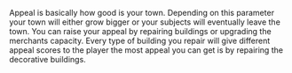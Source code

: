 Appeal is basically how good is your town. Depending on this parameter your town will either grow bigger or your subjects will eventually leave the town. You can raise your appeal by repairing buildings or upgrading the merchants capacity. Every type of building you repair will give different appeal scores to the player the most appeal you can get is by repairing the decorative buildings.